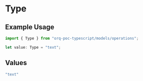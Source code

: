 # Type

## Example Usage

```typescript
import { Type } from "orq-poc-typescript/models/operations";

let value: Type = "text";
```

## Values

```typescript
"text"
```